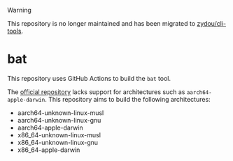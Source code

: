 > [!WARNING]
> This repository is no longer maintained and has been migrated to [zydou/cli-tools](https://github.com/zydou/cli-tools).

# bat

This repository uses GitHub Actions to build the `bat` tool.

The [official repository](sharkdp/bat) lacks support for architectures such as `aarch64-apple-darwin`. This repository aims to build the following architectures:

- aarch64-unknown-linux-musl
- aarch64-unknown-linux-gnu
- aarch64-apple-darwin
- x86_64-unknown-linux-musl
- x86_64-unknown-linux-gnu
- x86_64-apple-darwin
